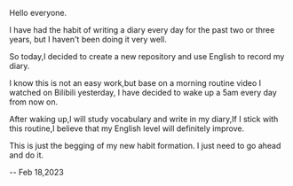 Hello everyone.

I have had the habit of writing a diary every day for the past two or three years, but I haven't been doing it very well.

So today,I decided to create a new repository and use English to record my diary.

I know this is not an easy work,but base on a morning routine video I watched on Bilibili yesterday, I have decided to wake up a 5am every day from now on.

After waking up,I will study vocabulary and write in my diary,If I stick with this routine,I believe that my English level will definitely improve.

This is just the begging of my new habit formation. 
I just need to go ahead and do it.

 -- Feb 18,2023